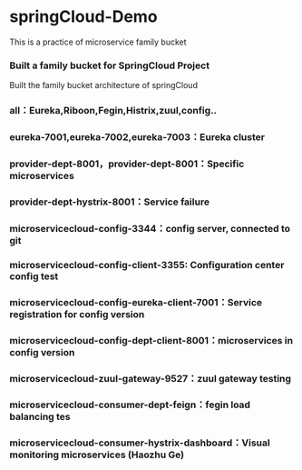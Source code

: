 # springCloud-Demo
This is a practice of microservice family bucket 
### Built a family bucket for SpringCloud Project
Built the family bucket architecture of springCloud 
<br>
### all：Eureka,Riboon,Fegin,Histrix,zuul,config..
### eureka-7001,eureka-7002,eureka-7003：Eureka cluster
### provider-dept-8001，provider-dept-8001：Specific microservices
### provider-dept-hystrix-8001：Service failure
### microservicecloud-config-3344：config server, connected to git
### microservicecloud-config-client-3355: Configuration center config test
### microservicecloud-config-eureka-client-7001：Service registration for config version
### microservicecloud-config-dept-client-8001：microservices in config version
### microservicecloud-zuul-gateway-9527：zuul gateway testing
### microservicecloud-consumer-dept-feign：fegin load balancing tes
### microservicecloud-consumer-hystrix-dashboard：Visual monitoring microservices (Haozhu Ge)


